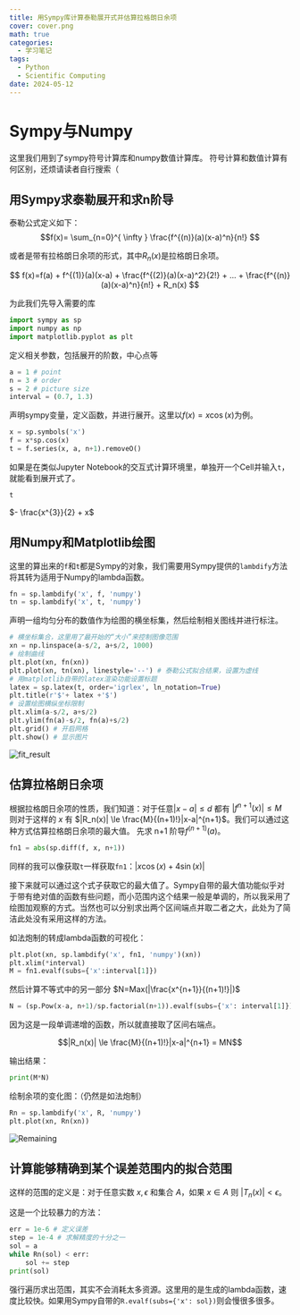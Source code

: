```yaml
---
title: 用Sympy库计算泰勒展开式并估算拉格朗日余项
cover: cover.png
math: true
categories: 
  - 学习笔记
tags: 
  - Python
  - Scientific Computing
date: 2024-05-12
---
```


# Sympy与Numpy
这里我们用到了sympy符号计算库和numpy数值计算库。
符号计算和数值计算有何区别，还烦请读者自行搜索（

## 用Sympy求泰勒展开和求n阶导
泰勒公式定义如下：
$$f(x)= \sum_{n=0}^{ \infty } \frac{f^{(n)}(a)(x-a)^n}{n!} $$

或者是带有拉格朗日余项的形式，其中$R_n(x)$是拉格朗日余项。

$$ f(x)=f(a) + f^{(1)}(a)(x-a) + \frac{f^{(2)}(a)(x-a)^2}{2!} + ... + \frac{f^{(n)}(a)(x-a)^n}{n!} + R_n(x) $$

为此我们先导入需要的库
``` python
import sympy as sp
import numpy as np
import matplotlib.pyplot as plt
```
定义相关参数，包括展开的阶数，中心点等
``` python
a = 1 # point
n = 3 # order
s = 2 # picture size
interval = (0.7, 1.3)
```
声明sympy变量，定义函数，并进行展开。这里以$f(x)=x\cos(x)$为例。
``` python
x = sp.symbols('x')
f = x*sp.cos(x)
t = f.series(x, a, n+1).removeO()
```
如果是在类似Jupyter Notebook的交互式计算环境里，单独开一个Cell并输入`t`，就能看到展开式了。
``` python
t
```
$- \frac{x^{3}}{2} + x$

## 用Numpy和Matplotlib绘图
这里的算出来的`f`和`t`都是Sympy的对象，我们需要用Sympy提供的`lambdify`方法将其转为适用于Numpy的lambda函数。
``` python
fn = sp.lambdify('x', f, 'numpy')
tn = sp.lambdify('x', t, 'numpy')
```
声明一组均匀分布的数值作为绘图的横坐标集，然后绘制相关图线并进行标注。
``` python
# 横坐标集合，这里用了最开始的“大小”来控制图像范围
xn = np.linspace(a-s/2, a+s/2, 1000)
# 绘制曲线
plt.plot(xn, fn(xn))
plt.plot(xn, tn(xn), linestyle='--') # 泰勒公式拟合结果，设置为虚线
# 用matplotlib自带的latex渲染功能设置标题
latex = sp.latex(t, order='igrlex', ln_notation=True)
plt.title(r'$'+ latex +'$')
# 设置绘图横纵坐标限制
plt.xlim(a-s/2, a+s/2)
plt.ylim(fn(a)-s/2, fn(a)+s/2)
plt.grid() # 开启网格
plt.show() # 显示图片
```
![fit_result](fit1.png "绘图结果")

## 估算拉格朗日余项
根据拉格朗日余项的性质，我们知道：对于任意$|x-a|\le d$ 都有 $|f^{n+1}(x)|\le M$ 则对于这样的 $x$ 有 $|R_n(x)| \le \frac{M}{(n+1)!}|x-a|^{n+1}$。我们可以通过这种方式估算拉格朗日余项的最大值。
先求 n+1 阶导$f^{(n+1)}(a)$。
``` python
fn1 = abs(sp.diff(f, x, n+1))
```
同样的我可以像获取`t`一样获取`fn1`：$\left|{x \cos{\left(x \right)} + 4 \sin{\left(x \right)}}\right|$

接下来就可以通过这个式子获取它的最大值了。Sympy自带的最大值功能似乎对于带有绝对值的函数有些问题，而小范围内这个结果一般是单调的，所以我采用了绘图加观察的方式。当然也可以分别求出两个区间端点并取二者之大，此处为了简洁此处没有采用这样的方法。

如法炮制的转成lambda函数的可视化：
``` python
plt.plot(xn, sp.lambdify('x', fn1, 'numpy')(xn))
plt.xlim(*interval)
M = fn1.evalf(subs={'x':interval[1]})
```
然后计算不等式中的另一部分 $N=Max(|\frac{x^{n+1}}{(n+1)!}|)$
``` python
N = (sp.Pow(x-a, n+1)/sp.factorial(n+1)).evalf(subs={'x': interval[1]})
```
因为这是一段单调递增的函数，所以就直接取了区间右端点。

$$|R_n(x)| \le \frac{M}{(n+1)!}|x-a|^{n+1} = MN$$

输出结果：
``` python
print(M*N)
```

绘制余项的变化图：（仍然是如法炮制）
``` python
Rn = sp.lambdify('x', R, 'numpy')
plt.plot(xn, Rn(xn))
```
![Remaining](remaining.png "余项的变化")

## 计算能够精确到某个误差范围内的拟合范围
这样的范围的定义是：对于任意实数 $x,\epsilon$ 和集合 $A$，如果 $x \in A$ 则 $|T_n(x)| < \epsilon$。

这是一个比较暴力的方法：
``` python
err = 1e-6 # 定义误差
step = 1e-4 # 求解精度的十分之一
sol = a
while Rn(sol) < err:
    sol += step
print(sol)
```
强行遍历求出范围，其实不会消耗太多资源。这里用的是生成的lambda函数，速度比较快。如果用Sympy自带的`R.evalf(subs={'x': sol})`则会慢很多很多。